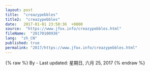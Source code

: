 ```yaml
---
layout: post
title:  "creazypebbles"
title2:  "creazypebbles"
date:   2017-01-01 23:50:36  +0800
source:  "https://www.jfox.info/creazypebbles.html"
fileName:  "20170100936"
lang:  "zh_CN"
published: true
permalink: "2017/https://www.jfox.info/creazypebbles.html"
---
```

{% raw %}
By  - Last updated: 星期日, 六月 25, 2017
{% endraw %}
